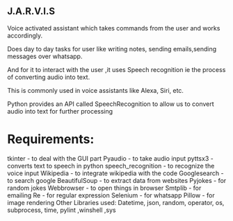 ## J.A.R.V.I.S

Voice activated assistant which  takes commands from the user and works accordingly.

Does day to day tasks for user like writing notes, sending emails,sending messages over whatsapp. 

And for it to interact with the user ,it uses Speech recognition ie the process of converting audio into text. 

This is commonly used in voice assistants like Alexa, Siri, etc. 

Python provides an API called SpeechRecognition to allow us to convert audio into text for further processing


# Requirements:

tkinter -  to deal with the GUI part
Pyaudio - to take audio input
pyttsx3 - converts  text to speech in python
speech_recognition - to recognize the voice input
Wikipedia -  to integrate wikipedia with the code
Googlesearch -  to search google
BeautifulSoup -  to extract data from websites
Pyjokes -  for random jokes
Webbrowser -  to open things in browser
Smtplib -  for emailing
Re -  for regular expression
Selenium  - for whatsapp
Pillow -  for image rendering
Other Libraries used:
Datetime, json, random, operator, os, subprocess, time, pylint ,winshell ,sys

